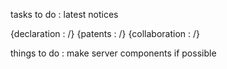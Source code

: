 
tasks to do :
latest notices

{declaration : /}
{patents : /}
{collaboration : /}

things to do :
make server components if possible